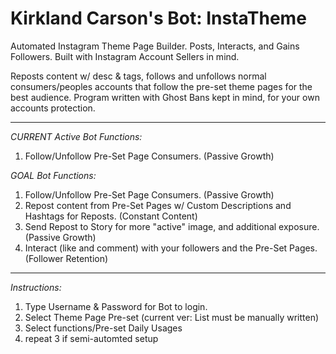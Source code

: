 # Kirkland Carson's Bot: InstaTheme
Automated Instagram Theme Page Builder. Posts, Interacts, and Gains Followers. Built with Instagram Account Sellers in mind.

Reposts content w/ desc & tags, follows and unfollows normal consumers/peoples accounts that follow the pre-set theme pages for the best audience.
Program written with Ghost Bans kept in mind, for your own accounts protection.

_________________________________________________________________________

*CURRENT Active Bot Functions:*
1) Follow/Unfollow Pre-Set Page Consumers. (Passive Growth)

*GOAL Bot Functions:*
1) Follow/Unfollow Pre-Set Page Consumers. (Passive Growth)
2) Repost content from Pre-Set Pages w/ Custom Descriptions and Hashtags for Reposts. (Constant Content)
3) Send Repost to Story for more "active" image, and additional exposure. (Passive Growth)
4) Interact (like and comment) with your followers and the Pre-Set Pages. (Follower Retention)

_________________________________________________________________________

*Instructions:*
1) Type Username & Password for Bot to login.
2) Select Theme Page Pre-set (current ver: List must be manually written)
3) Select functions/Pre-set Daily Usages
4) repeat 3 if semi-automted setup
